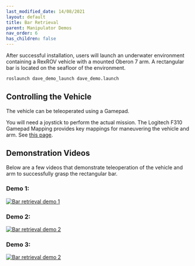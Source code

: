 ```yaml
---
last_modified_date: 14/08/2021
layout: default
title: Bar Retrieval
parent: Manipulator Demos
nav_order: 6
has_children: false
---
```


After successful installation, users will launch an underwater environment containing a RexROV vehicle with a mounted Oberon 7 arm. A rectangular bar is located on the seafloor of the environment.

```bash
roslaunch dave_demo_launch dave_demo.launch
```

## Controlling the Vehicle

The vehicle can be teleoperated using a Gamepad.

You will need a joystick to perform the actual mission. The Logitech F310 Gamepad Mapping provides key mappings for maneuvering the vehicle and arm. See [this page](/dave.doc/contents/manipulator_demos/Logitech-F310-Gamepad-Mapping).

## Demonstration Videos

Below are a few videos that demonstrate teleoperation of the vehicle and arm to successfully grasp the rectangular bar.

### Demo 1:
[![Bar retrieval demo 1](https://img.youtube.com/vi/QrkXKbiY-HQ/0.jpg)](https://youtu.be/QrkXKbiY-HQ)

### Demo 2:
[![Bar retrieval demo 2](https://img.youtube.com/vi/iSvfhkhg_Ek/0.jpg)](https://youtu.be/iSvfhkhg_Ek)

### Demo 3:
[![Bar retrieval demo 2](https://img.youtube.com/vi/RTrgcnNKmig/0.jpg)](https://youtu.be/RTrgcnNKmig)
